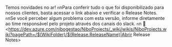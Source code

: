 Temos novidades no ar! `n`nPara conferir tudo o que foi disponibilizado para nossos clientes, basta acessar o link abaixo e verificar o Release Notes. `n`nSe você perceber algum problema com esta versão, informe diretamente ao time responsável pelo projeto através dos canais do slack. `n`n :rocket: <https://dev.azure.com/nibogestao/NiboProjects/_wiki/wikis/NiboProjects.wiki?pagePath=/$(WikiFolder)/$(Release.ReleaseName)|Abrir Release Notes>
